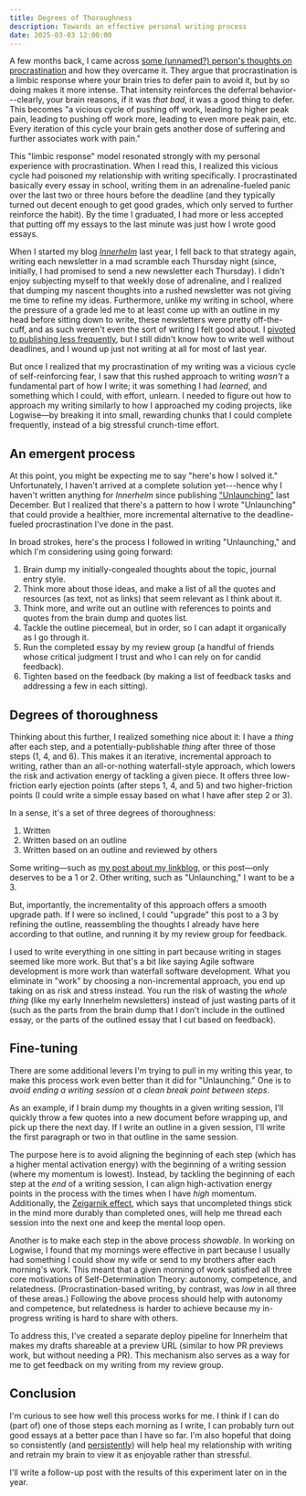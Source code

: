 ```yaml
---
title: Degrees of Thoroughness
description: Towards an effective personal writing process
date: 2025-03-03 12:00:00
---
```

A few months back, I came across [some (unnamed?) person's thoughts on procrastination](https://learnhowtolearn.org/how-i-cured-procrastination/) and how they overcame it. They argue that procrastination is a limbic response where your brain tries to defer pain to avoid it, but by so doing makes it more intense. That intensity reinforces the deferral behavior---clearly, your brain reasons, if it was _that bad_, it was a good thing to defer. This becomes "a vicious cycle of pushing off work, leading to higher peak pain, leading to pushing off work more, leading to even more peak pain, etc. Every iteration of this cycle your brain gets another dose of suffering and further associates work with pain."

This "limbic response" model resonated strongly with my personal experience with procrastination. When I read this, I realized this vicious cycle had poisoned my relationship with writing specifically. I procrastinated basically every essay in school, writing them in an adrenaline-fueled panic over the last two or three hours before the deadline (and they typically turned out decent enough to get good grades, which only served to further reinforce the habit). By the time I graduated, I had more or less accepted that putting off my essays to the last minute was just how I wrote good essays.

When I started my blog [_Innerhelm_](https://innerhelm.com) last year, I fell back to that strategy again, writing each newsletter in a mad scramble each Thursday night (since, initially, I had promised to send a new newsletter each Thursday). I didn't enjoy subjecting myself to that weekly dose of adrenaline, and I realized that dumping my nascent thoughts into a rushed newsletter was not giving me time to refine my ideas. Furthermore, unlike my writing in school, where the pressure of a grade led me to at least come up with an outline in my head before sitting down to write, these newsletters were pretty off-the-cuff, and as such weren't even the sort of writing I felt good about. I [pivoted to publishing less frequently](https://innerhelm.com/newsletters/a-change-in-cadence/), but I still didn't know how to write well without deadlines, and I wound up just not writing at all for most of last year.

But once I realized that my procrastination of my writing was a vicious cycle of self-reinforcing fear, I saw that this rushed approach to writing _wasn't_ a fundamental part of how I write; it was something I had *learned*, and something which I could, with effort, unlearn. I needed to figure out how to approach my writing similarly to how I approached my coding projects, like Logwise—by breaking it into small, rewarding chunks that I could complete frequently, instead of a big stressful crunch-time effort.

## An emergent process

At this point, you might be expecting me to say "here's how I solved it." Unfortunately, I haven't arrived at a complete solution yet---hence why I haven't written anything for _Innerhelm_ since publishing ["Unlaunching"](/posts/software/unlaunching/) last December. But I realized that there's a pattern to how I wrote "Unlaunching" that could provide a healthier, more incremental alternative to the deadline-fueled procrastination I've done in the past.

In broad strokes, here's the process I followed in writing "Unlaunching," and which I'm considering using going forward:

1. Brain dump my initially-congealed thoughts about the topic, journal entry style. 
2. Think more about those ideas, and make a list of all the quotes and resources (as text, not as links) that seem relevant as I think about it.
3. Think more, and write out an outline with references to points and quotes from the brain dump and quotes list.
4. Tackle the outline piecemeal, but in order, so I can adapt it organically as I go through it.
5. Run the completed essay by my review group (a handful of friends whose critical judgment I trust and who I can rely on for candid feedback).
6. Tighten based on the feedback (by making a list of feedback tasks and addressing a few in each sitting).

## Degrees of thoroughness

Thinking about this further, I realized something nice about it: I have a _thing_ after each step, and a potentially-publishable _thing_ after three of those steps (1, 4, and 6). This makes it an iterative, incremental approach to writing, rather than an all-or-nothing waterfall-style approach, which lowers the risk and activation energy of tackling a given piece. It offers three low-friction early ejection points (after steps 1, 4, and 5) and two higher-friction points (I could write a simple essay based on what I have after step 2 or 3).

In a sense, it's a set of three degrees of thoroughness:
1. Written
2. Written based on an outline
3. Written based on an outline and reviewed by others

Some writing—such as [my post about my linkblog](/posts/software/linkblog/), or this post—only deserves to be a 1 or 2. Other writing, such as "Unlaunching," I want to be a 3.

But, importantly, the incrementality of this approach offers a smooth upgrade path. If I were so inclined, I could "upgrade" this post to a 3 by refining the outline, reassembling the thoughts I already have here according to that outline, and running it by my review group for feedback.

I used to write everything in one sitting in part because writing in stages seemed like more work. But that's a bit like saying Agile software development is more work than waterfall software development. What you eliminate in "work" by choosing a non-incremental approach, you end up taking on as risk and stress instead. You run the risk of wasting the _whole thing_ (like my early Innerhelm newsletters) instead of just wasting parts of it (such as the parts from the brain dump that I don't include in the outlined essay, or the parts of the outlined essay that I cut based on feedback).

## Fine-tuning

There are some additional levers I'm trying to pull in my writing this year, to make this process work even better than it did for "Unlaunching." One is to _avoid ending a writing session at a clean break point between steps_.

As an example, if I brain dump my thoughts in a given writing session, I'll quickly throw a few quotes into a new document before wrapping up, and pick up there the next day. If I write an outline in a given session, I'll write the first paragraph or two in that outline in the same session.

The purpose here is to avoid aligning the beginning of each step (which has a higher mental activation energy) with the beginning of a writing session (where my momentum is lowest). Instead, by tackling the beginning of each step at the *end* of a writing session, I can align high-activation energy points in the process with the times when I have _high_ momentum. Additionally, the [Zeigarnik effect](https://en.wikipedia.org/wiki/Zeigarnik_effect), which says that uncompleted things stick in the mind more durably than completed ones, will help me thread each session into the next one and keep the mental loop open.

Another is to make each step in the above process _showable_. In working on Logwise, I found that my mornings were effective in part because I usually had something I could show my wife or send to my brothers after each morning's work. This meant that a given morning of work satisfied all three core motivations of Self-Determination Theory: autonomy, competence, and relatedness. (Procrastination-based writing, by contrast, was _low_ in all three of these areas.) Following the above process should help with autonomy and competence, but relatedness is harder to achieve because my in-progress writing is hard to share with others.

To address this, I've created a separate deploy pipeline for Innerhelm that makes my drafts shareable at a preview URL (similar to how PR previews work, but without needing a PR). This mechanism also serves as a way for me to get feedback on my writing from my review group.
## Conclusion

I'm curious to see how well this process works for me. I think if I can do (part of) one of those steps each morning as I write, I can probably turn out good essays at a better pace than I have so far. I'm also hopeful that doing so consistently (and [persistently](https://innerhelm.com/posts/persistence)) will help heal my relationship with writing and retrain my brain to view it as enjoyable rather than stressful.

I'll write a follow-up post with the results of this experiment later on in the year.
